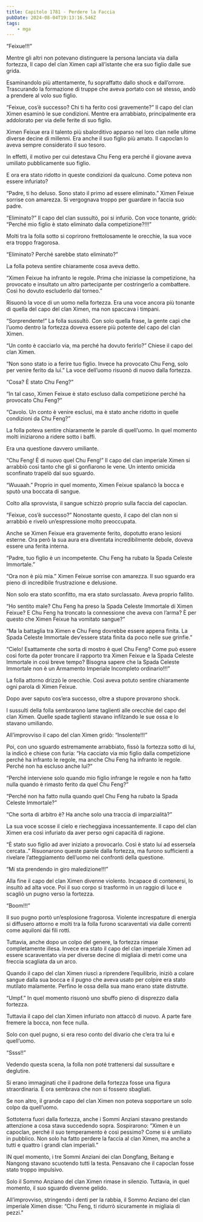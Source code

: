 ```yaml
---
title: Capitolo 1781 - Perdere la Faccia
pubDate: 2024-08-04T19:13:16.546Z
tags:
    - mga
---
```



“Feixue!!!”


Mentre gli altri non potevano distinguere la persona lanciata via dalla fortezza, Il capo del clan Ximen capì all’istante che era suo figlio dalle sue grida.


Esaminandolo più attentamente, fu sopraffatto dallo shock e dall’orrore. Trascurando la formazione di truppe che aveva portato con sé stesso, andò a prendere al volo suo figlio.


“Feixue, cos’è successo? Chi ti ha ferito così gravemente?” Il capo del clan Ximen esaminò le sue condizioni. Mentre era arrabbiato, principalmente era addolorato per via delle ferite di suo figlio.


Ximen Feixue era il talento più sbalorditivo apparso nel loro clan nelle ultime diverse decine di millenni. Era anche il suo figlio più amato. Il capoclan lo aveva sempre considerato il suo tesoro.


In effetti, il motivo per cui detestava Chu Feng era perché il giovane aveva umiliato pubblicamente suo figlio.


E ora era stato ridotto in queste condizioni da qualcuno. Come poteva non essere infuriato?


“Padre, ti ho deluso. Sono stato il primo ad essere eliminato.” Ximen Feixue sorrise con amarezza. Si vergognava troppo per guardare in faccia suo padre.


“Eliminato?” Il capo del clan sussultò, poi si infuriò. Con voce tonante, gridò: “Perché mio figlio è stato eliminato dalla competizione?!!!”


Molti tra la folla sotto si coprirono frettolosamente le orecchie, la sua voce era troppo fragorosa.


“Eliminato? Perché sarebbe stato eliminato?”

La folla poteva sentire chiaramente cosa aveva detto.

“Ximen Feixue ha infranto le regole. Prima che iniziasse la competizione, ha provocato e insultato un altro partecipante per costringerlo a combattere. Così ho dovuto escluderlo dal torneo.”


Risuonò la voce di un uomo nella fortezza. Era una voce ancora più tonante di quella del capo del clan Ximen, ma non spaccava i timpani.


“Sorprendente!” La folla sussultò. Con solo quella frase, la gente capì che l’uomo dentro la fortezza doveva essere più potente del capo del clan Ximen.


“Un conto è cacciarlo via, ma perché ha dovuto ferirlo?” Chiese il capo del clan Ximen.


“Non sono stato io a ferire tuo figlio. Invece ha provocato Chu Feng, solo per venire ferito da lui.” La voce dell’uomo risuonò di nuovo dalla fortezza.


“Cosa? È stato Chu Feng?”


“In tal caso, Ximen Feixue è stato escluso dalla competizione perché ha provocato Chu Feng?”


“Cavolo. Un conto è venire esclusi, ma è stato anche ridotto in quelle condizioni da Chu Feng?”


La folla poteva sentire chiaramente le parole di quell’uomo. In quel momento molti iniziarono a ridere sotto i baffi.


Era una questione davvero umiliante.

“Chu Feng! È di nuovo quel Chu Feng!” Il capo del clan imperiale Ximen si arrabbiò così tanto che gli si gonfiarono le vene. Un intento omicida sconfinato trapelò dal suo sguardo.


“Wuuaah.” Proprio in quel momento, Ximen Feixue spalancò la bocca e sputò una boccata di sangue.


Colto alla sprovvista, il sangue schizzò proprio sulla faccia del capoclan.

“Feixue, cos’è successo?” Nonostante questo, il capo del clan non si arrabbiò e rivelò un’espressione molto preoccupata.


Anche se Ximen Feixue era gravemente ferito, dopotutto erano lesioni esterne. Ora però la sua aura era diventata incredibilmente debole, doveva essere una ferita interna.


“Padre, tuo figlio è un incompetente. Chu Feng ha rubato la Spada Celeste Immortale.”


“Ora non è più mia.” Ximen Feixue sorrise con amarezza. Il suo sguardo era pieno di incredibile frustrazione e delusione.


Non solo era stato sconfitto, ma era stato surclassato. Aveva proprio fallito.


“Ho sentito male? Chu Feng ha preso la Spada Celeste Immortale di Ximen Feixue? E Chu Feng ha troncato la connessione che aveva con l’arma? È per questo che Ximen Feixue ha vomitato sangue?”


“Ma la battaglia tra Ximen e Chu Feng dovrebbe essere appena finita. La Spada Celeste Immortale dev’essere stata finita da poco nelle sue grinfie.”


“Cielo! Esattamente che sorta di mostro è quel Chu Feng? Come può essere così forte da poter troncare il rapporto tra Ximen Feixue e la Spada Celeste Immortale in così breve tempo? Bisogna sapere che la Spada Celeste Immortale non è un Armamento Imperiale Incompleto ordinario!!!”


La folla attorno drizzò le orecchie. Così aveva potuto sentire chiaramente ogni parola di Ximen Feixue.


Dopo aver saputo cos’era successo, oltre a stupore provarono shock.


I sussulti della folla sembrarono lame taglienti alle orecchie del capo del clan Ximen. Quelle spade taglienti stavano infilzando le sue ossa e lo stavano umiliando.


All’improvviso il capo del clan Ximen gridò: “Insolente!!!”


Poi, con uno sguardo estremamente arrabbiato, fissò la fortezza sotto di lui, la indicò e chiese con furia: “Ha cacciato via mio figlio dalla competizione perché ha infranto le regole, ma anche Chu Feng ha infranto le regole. Perché non ha escluso anche lui?”


“Perché interviene solo quando mio figlio infrange le regole e non ha fatto nulla quando è rimasto ferito da quel Chu Feng?”


“Perché non ha fatto nulla quando quel Chu Feng ha rubato la Spada Celeste Immortale?”

“Che sorta di arbitro è? Ha anche solo una traccia di imparzialità?”


La sua voce scosse il cielo e riecheggiava incessantemente. Il capo del clan Ximen era così infuriato da aver perso ogni capacità di ragione.

“È stato suo figlio ad aver iniziato a provocarlo. Così è stato lui ad essersela cercata..” Risuonarono queste parole dalla fortezza, ma furono sufficienti a rivelare l’atteggiamento dell’uomo nei confronti della questione.


“Mi sta prendendo in giro maledizione!!!”


Alla fine il capo del clan Ximen divenne violento. Incapace di contenersi, lo insultò ad alta voce. Poi il suo corpo si trasformò in un raggio di luce e scagliò un pugno verso la fortezza.

“Boom!!!”


Il suo pugno portò un’esplosione fragorosa. Violente increspature di energia si diffusero attorno e molti tra la folla furono scaraventati via dalle correnti come aquiloni dai fili rotti.


Tuttavia, anche dopo un colpo del genere, la fortezza rimase completamente illesa. Invece era stato il capo del clan imperiale Ximen ad essere scaraventato via per diverse decine di migliaia di metri come una freccia scagliata da un arco.


Quando il capo del clan Ximen riuscì a riprendere l’equilibrio, iniziò a colare sangue dalla sua bocca e il pugno che aveva usato per colpire era stato mutilato malamente. Perfino le ossa della sua mano erano state distrutte.


“Umpf.” In quel momento risuonò uno sbuffo pieno di disprezzo dalla fortezza.


Tuttavia il capo del clan Ximen infuriato non attaccò di nuovo. A parte fare fremere la bocca, non fece nulla.


Solo con quel pugno, si era reso conto del divario che c’era tra lui e quell’uomo.

“Ssss!!”


Vedendo questa scena, la folla non poté trattenersi dal sussultare e deglutire.


Si erano immaginati che il padrone della fortezza fosse una figura straordinaria. E ora sembrava che non si fossero sbagliati.


Se non altro, il grande capo del clan Ximen non poteva sopportare un solo colpo da quell’uomo.


Sottoterra fuori dalla fortezza, anche i Sommi Anziani stavano prestando attenzione a cosa stava succedendo sopra. Sospirarono: “Ximen è un capoclan, perché il suo temperamento è così pessimo? Come si è umiliato in pubblico. Non solo ha fatto perdere la faccia al clan Ximen, ma anche a tutti e quattro i grandi clan imperiali.”


IN quel momento, i tre Sommi Anziani dei clan Dongfang, Beitang e Nangong stavano scuotendo tutti la testa. Pensavano che il capoclan fosse stato troppo impulsivo.


Solo il Sommo Anziano del clan Ximen rimase in silenzio. Tuttavia, in quel momento, il suo sguardo divenne gelido.


All’improvviso, stringendo i denti per la rabbia, il Sommo Anziano del clan imperiale Ximen disse: “Chu Feng, ti ridurrò sicuramente in migliaia di pezzi.”



